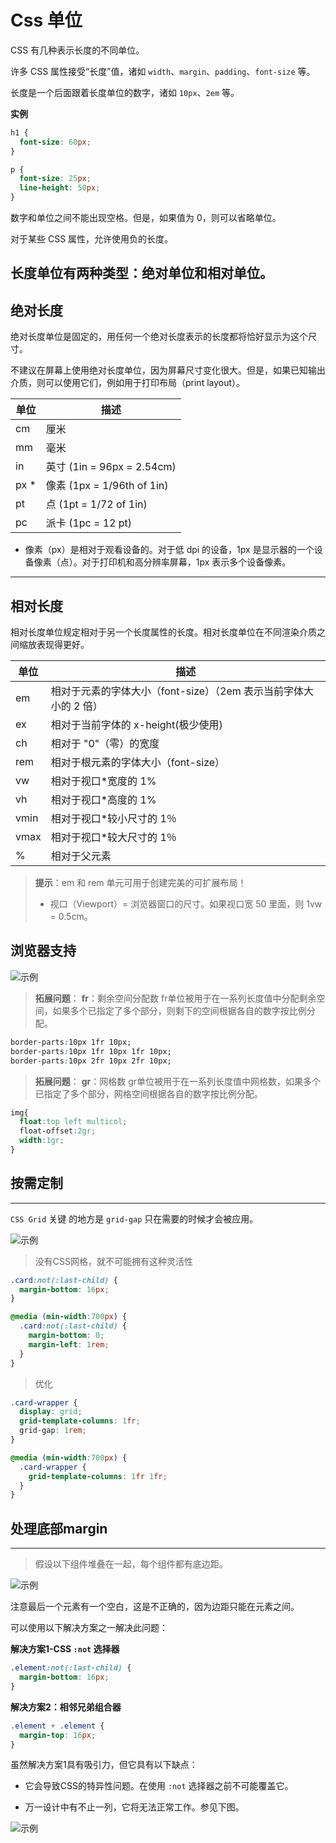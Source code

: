 # Css 单位

CSS 有几种表示长度的不同单位。

许多 CSS 属性接受“长度”值，诸如 `width`、`margin`、`padding`、`font-size` 等。

长度是一个后面跟着长度单位的数字，诸如 `10px`、`2em` 等。

**实例**

```css
h1 {
  font-size: 60px;
}

p {
  font-size: 25px;
  line-height: 50px;
}
```

数字和单位之间不能出现空格。但是，如果值为 0，则可以省略单位。

对于某些 CSS 属性，允许使用负的长度。

长度单位有两种类型：**绝对单位**和**相对单位**。
---

## 绝对长度

绝对长度单位是固定的，用任何一个绝对长度表示的长度都将恰好显示为这个尺寸。

不建议在屏幕上使用绝对长度单位，因为屏幕尺寸变化很大。但是，如果已知输出介质，则可以使用它们，例如用于打印布局（print layout）。

| 单位 | 描述 |
| ---- | ---- |
| cm | 厘米	|
| mm | 毫米	|
| in | 英寸 (1in = 96px = 2.54cm) |
| px * | 像素 (1px = 1/96th of 1in)	|
| pt | 点 (1pt = 1/72 of 1in) |
| pc | 派卡 (1pc = 12 pt) |

* 像素（px）是相对于观看设备的。对于低 dpi 的设备，1px 是显示器的一个设备像素（点）。对于打印机和高分辨率屏幕，1px 表示多个设备像素。
---

## 相对长度

相对长度单位规定相对于另一个长度属性的长度。相对长度单位在不同渲染介质之间缩放表现得更好。

| 单位 | 描述 |
| ---- | ---- |
| em | 相对于元素的字体大小（font-size）（2em 表示当前字体大小的 2 倍）|
| ex | 相对于当前字体的 x-height(极少使用) |
| ch | 相对于 "0"（零）的宽度 |
| rem | 相对于根元素的字体大小（font-size）|
| vw | 相对于视口*宽度的 1%	|
| vh | 相对于视口*高度的 1%	|
| vmin | 相对于视口*较小尺寸的 1％ |
| vmax | 相对于视口*较大尺寸的 1％ |
| % | 相对于父元素 |

> **提示**：em 和 rem 单元可用于创建完美的可扩展布局！
>
> * 视口（Viewport）= 浏览器窗口的尺寸。如果视口宽 50 里面，则 1vw = 0.5cm。

## 浏览器支持

![示例](/notes/assets/css/1616469359(1).jpg)

> **拓展问题**：
> **fr**：剩余空间分配数
> fr单位被用于在一系列长度值中分配剩余空间，如果多个已指定了多个部分，则剩下的空间根据各自的数字按比例分配。

```css
border-parts:10px 1fr 10px;
border-parts:10px 1fr 10px 1fr 10px;
border-parts:10px 2fr 10px 2fr 10px;
```

> **拓展问题**：
> **gr**：网格数
> gr单位被用于在一系列长度值中网格数，如果多个已指定了多个部分，网格空间根据各自的数字按比例分配。

```css
img{
  float:top left multicol;
  float-offset:2gr;
  width:1gr;
}
```

## 按需定制
---

`CSS Grid` 关键 的地方是 `grid-gap` 只在需要的时候才会被应用。

![示例](/notes/assets/css/1591002715973015.jpg)

> 没有CSS网格，就不可能拥有这种灵活性

```css
.card:not(:last-child) {
  margin-bottom: 16px;
}

@media (min-width:700px) {
  .card:not(:last-child) {
    margin-bottom: 0;
    margin-left: 1rem;
  }
}
```

> 优化

```css
.card-wrapper {
  display: grid;
  grid-template-columns: 1fr;
  grid-gap: 1rem;
}

@media (min-width:700px) {
  .card-wrapper {
    grid-template-columns: 1fr 1fr;
  }
}
```

## 处理底部margin
---

> 假设以下组件堆叠在一起，每个组件都有底边距。

![示例](/notes/assets/css/1591002732984697.jpg)

注意最后一个元素有一个空白，这是不正确的，因为边距只能在元素之间。

可以使用以下解决方案之一解决此问题：

**解决方案1-CSS `:not` 选择器**

```css
.element:not(:last-child) {
  margin-bottom: 16px;
}
```

**解决方案2：相邻兄弟组合器**

```css
.element + .element {
  margin-top: 16px;
}
```

虽然解决方案1具有吸引力，但它具有以下缺点：

* 它会导致CSS的特异性问题。在使用 `:not` 选择器之前不可能覆盖它。

* 万一设计中有不止一列，它将无法正常工作。参见下图。

![示例](/notes/assets/css/1591002770894622.jpg)

